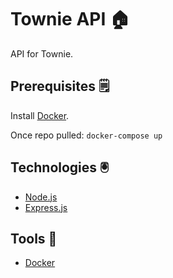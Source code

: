# Townie API 🏠

API for Townie.

## Prerequisites 🗒️

Install [Docker](https://docs.docker.com/get-docker/).

Once repo pulled:
`docker-compose up`

## Technologies 🖲️

- [Node.js](https://nodejs.org/en/)
- [Express.js](https://expressjs.com/)

## Tools 🧰

- [Docker](https://docs.docker.com/get-docker/)
